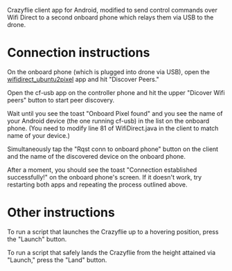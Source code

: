 Crazyflie client app for Android, modified to send control commands over Wifi Direct to a second onboard phone which relays them via USB to the drone.


# Connection instructions #
On the onboard phone (which is plugged into drone via USB), open the [wifidirect_ubuntu2pixel](https://github.com/serviceberry3/wifidirect_ubuntu2pixel) app and hit "Discover Peers."

Open the cf-usb app on the controller phone and hit the upper "Dicover Wifi peers" button to start peer discovery.

Wait until you see the toast "Onboard Pixel found" and you see the name of your Android device (the one running cf-usb) in the list on the onboard phone. (You need to modify line 81 of WifiDirect.java in the client to match name of your device.)

Simultaneously tap the "Rqst conn to onboard phone" button on the client and the name of the discovered device on the onboard phone.

After a moment, you should see the toast "Connection established successfully!" on the onboard phone's screen. If it doesn't work, try restarting both apps and repeating the process outlined above.


# Other instructions #
To run a script that launches the Crazyflie up to a hovering position, press the "Launch" button.

To run a script that safely lands the Crazyflie from the height attained via "Launch," press the "Land" button.

